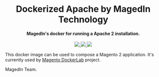 <h1 align="center">Dockerized Apache by MagedIn Technology</h1>

<div align="center">
  <h4>MagedIn's docker for running a Apache 2 installation.</h4>
  <a href="http://httpd.apache.org/" target="_blank">
    <img src="https://img.shields.io/badge/apache-2.4-green?style=for-the-badge&logo=apache"/>
  </a>
  <a href="https://hub.docker.com/r/magedin/apache" target="_blank">
    <img src="https://img.shields.io/docker/pulls/magedin/apache?color=blue&style=for-the-badge"/>
  </a>
  <a href="https://hub.docker.com/r/magedin/apache" target="_blank">
    <img src="https://img.shields.io/docker/cloud/build/magedin/apache?color=blue&style=for-the-badge"/>
  </a>
</div>

This docker image can be used to compose a Magento 2 application. It's currently used by [Magento DockerLab](https://github.com/magedin/magento-dockerlab) project.

MagedIn Team.
